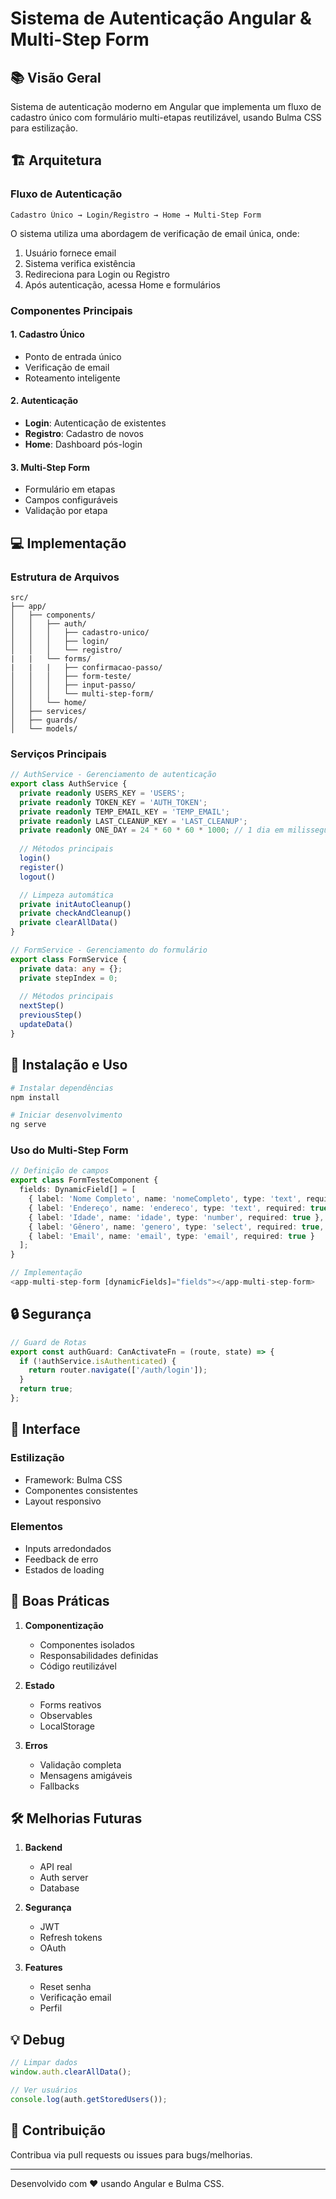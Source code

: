 # Sistema de Autenticação Angular & Multi-Step Form

## 📚 Visão Geral
Sistema de autenticação moderno em Angular que implementa um fluxo de cadastro único com formulário multi-etapas reutilizável, usando Bulma CSS para estilização.

## 🏗️ Arquitetura

### Fluxo de Autenticação
```
Cadastro Único → Login/Registro → Home → Multi-Step Form
```

O sistema utiliza uma abordagem de verificação de email única, onde:
1. Usuário fornece email
2. Sistema verifica existência
3. Redireciona para Login ou Registro
4. Após autenticação, acessa Home e formulários

### Componentes Principais

#### 1. Cadastro Único
- Ponto de entrada único
- Verificação de email
- Roteamento inteligente

#### 2. Autenticação
- **Login**: Autenticação de existentes
- **Registro**: Cadastro de novos
- **Home**: Dashboard pós-login

#### 3. Multi-Step Form
- Formulário em etapas
- Campos configuráveis
- Validação por etapa

## 💻 Implementação

### Estrutura de Arquivos
```
src/
├── app/
│   ├── components/
│   │   ├── auth/
│   │   │   ├── cadastro-unico/
│   │   │   ├── login/
│   │   │   └── registro/
|   |   └── forms/
|   |   |   ├── confirmacao-passo/
│   │   │   ├── form-teste/
│   │   │   ├── input-passo/
│   │   │   └── multi-step-form/
│   │   └── home/
│   ├── services/
│   ├── guards/
│   └── models/
```

### Serviços Principais

```typescript
// AuthService - Gerenciamento de autenticação
export class AuthService {
  private readonly USERS_KEY = 'USERS';
  private readonly TOKEN_KEY = 'AUTH_TOKEN';
  private readonly TEMP_EMAIL_KEY = 'TEMP_EMAIL';
  private readonly LAST_CLEANUP_KEY = 'LAST_CLEANUP';
  private readonly ONE_DAY = 24 * 60 * 60 * 1000; // 1 dia em milissegundos
  
  // Métodos principais
  login()
  register()
  logout()

  // Limpeza automática
  private initAutoCleanup()
  private checkAndCleanup()
  private clearAllData()
}

// FormService - Gerenciamento do formulário
export class FormService {
  private data: any = {};
  private stepIndex = 0;
  
  // Métodos principais
  nextStep()
  previousStep()
  updateData()
}
```

## 🚀 Instalação e Uso

```bash
# Instalar dependências
npm install

# Iniciar desenvolvimento
ng serve
```

### Uso do Multi-Step Form

```typescript
// Definição de campos
export class FormTesteComponent {
  fields: DynamicField[] = [
    { label: 'Nome Completo', name: 'nomeCompleto', type: 'text', required: true },
    { label: 'Endereço', name: 'endereco', type: 'text', required: true },
    { label: 'Idade', name: 'idade', type: 'number', required: true },
    { label: 'Gênero', name: 'genero', type: 'select', required: true, options: ['Masculino', 'Feminino', 'Outro'] },
    { label: 'Email', name: 'email', type: 'email', required: true }
  ];
}

// Implementação
<app-multi-step-form [dynamicFields]="fields"></app-multi-step-form>
```

## 🔒 Segurança

```typescript
// Guard de Rotas
export const authGuard: CanActivateFn = (route, state) => {
  if (!authService.isAuthenticated) {
    return router.navigate(['/auth/login']);
  }
  return true;
};
```

## 🎨 Interface

### Estilização
- Framework: Bulma CSS
- Componentes consistentes
- Layout responsivo

### Elementos
- Inputs arredondados
- Feedback de erro
- Estados de loading

## 📝 Boas Práticas

1. **Componentização**
   - Componentes isolados
   - Responsabilidades definidas
   - Código reutilizável

2. **Estado**
   - Forms reativos
   - Observables
   - LocalStorage

3. **Erros**
   - Validação completa
   - Mensagens amigáveis
   - Fallbacks

## 🛠️ Melhorias Futuras

1. **Backend**
   - API real
   - Auth server
   - Database

2. **Segurança**
   - JWT
   - Refresh tokens
   - OAuth

3. **Features**
   - Reset senha
   - Verificação email
   - Perfil

## 💡 Debug

```typescript
// Limpar dados
window.auth.clearAllData();

// Ver usuários
console.log(auth.getStoredUsers());
```

## 📝 Contribuição
Contribua via pull requests ou issues para bugs/melhorias.

---

Desenvolvido com ❤️ usando Angular e Bulma CSS.